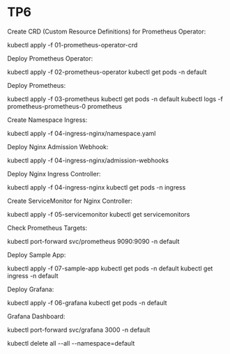 # TP6

Create CRD (Custom Resource Definitions) for Prometheus Operator:

kubectl apply -f 01-prometheus-operator-crd

Deploy Prometheus Operator:

kubectl apply -f 02-prometheus-operator
kubectl get pods -n default

Deploy Prometheus:

kubectl apply -f 03-prometheus
kubectl get pods -n default
kubectl logs -f prometheus-prometheus-0 prometheus

Create Namespace Ingress:

kubectl apply -f 04-ingress-nginx/namespace.yaml

Deploy Nginx Admission Webhook:

kubectl apply -f 04-ingress-nginx/admission-webhooks

Deploy Nginx Ingress Controller:

kubectl apply -f 04-ingress-nginx
kubectl get pods -n ingress

Create ServiceMonitor for Nginx Controller:

kubectl apply -f 05-servicemonitor
kubectl get servicemonitors

Check Prometheus Targets:

kubectl port-forward svc/prometheus 9090:9090 -n default

Deploy Sample App:

kubectl apply -f 07-sample-app
kubectl get pods -n default
kubectl get ingress -n default


Deploy Grafana:

kubectl apply -f 06-grafana
kubectl get pods -n default

Grafana Dashboard:

kubectl port-forward svc/grafana 3000 -n default

kubectl delete all --all --namespace=default
